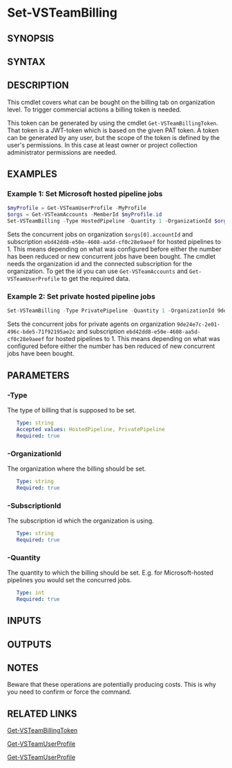 <!-- #include "./common/header.md" -->

# Set-VSTeamBilling

## SYNOPSIS

<!-- #include "./synopsis/Set-VSTeamBilling.md" -->

## SYNTAX

## DESCRIPTION

<!-- #include "./synopsis/Set-VSTeamBilling.md" --> This cmdlet covers what can be bought on the billing tab on organization level. To trigger commercial actions a billing token is needed.
This token can be generated by using the cmdlet `Get-VSTeamBillingToken`. That token is a JWT-token which is based on the given PAT token. A token can be generated by any user, but the scope of the token is defined by the user's permissions.
In this case at least owner or project collection administrator permissions are needed.

## EXAMPLES

### Example 1: Set Microsoft hosted pipeline jobs

```powershell
$myProfile = Get-VSTeamUserProfile -MyProfile
$orgs = Get-VSTeamAccounts -MemberId $myProfile.id
Set-VSTeamBilling -Type HostedPipeline -Quantity 1 -OrganizationId $orgs[0].accountId -SubscriptionId ebd42dd8-e50e-4608-aa5d-cf0c28e9aeef
```

Sets the concurrent jobs on organization `$orgs[0].accountId` and subscription `ebd42dd8-e50e-4608-aa5d-cf0c28e9aeef` for hosted pipelines to 1. This means depending on what was configured before either the number has been reduced or new concurrent jobs have been bought.
The cmdlet needs the organization id and the connected subscription for the organization. To get the id you can use `Get-VSTeamAccounts` and `Get-VSTeamUserProfile` to get the required data.

### Example 2: Set private hosted pipeline jobs

```powershell
Set-VSTeamBilling -Type PrivatePipeline -Quantity 1 -OrganizationId 9de24e7c-2e01-496c-bde5-71f92195ae2c -SubscriptionId ebd42dd8-e50e-4608-aa5d-cf0c28e9aeef
```

Sets the concurrent jobs for private agents on organization `9de24e7c-2e01-496c-bde5-71f92195ae2c` and subscription `ebd42dd8-e50e-4608-aa5d-cf0c28e9aeef` for hosted pipelines to 1. This means depending on what was configured before either the number has ben reduced of new concurrent jobs have been bought.

## PARAMETERS

### -Type

The type of billing that is supposed to be set.

```yaml
   Type: string
   Accepted values: HostedPipeline, PrivatePipeline
   Required: true
```

### -OrganizationId

The organization where the billing should be set.

```yaml
   Type: string
   Required: true
```

### -SubscriptionId

The subscription id which the organization is using.

```yaml
   Type: string
   Required: true
```

### -Quantity

The quantity to which the billing should be set. E.g. for Microsoft-hosted pipelines you would set the concurred jobs.

```yaml
   Type: int
   Required: true
```

## INPUTS

## OUTPUTS

## NOTES

Beware that these operations are potentially producing costs. This is why you need to confirm or force the command.

<!-- #include "./common/prerequisites.md" -->

## RELATED LINKS

<!-- #include "./common/related.md" -->

[Get-VSTeamBillingToken](Get-VSTeamBillingToken.md)

[Get-VSTeamUserProfile](Get-VSTeamUserProfile.md)

[Get-VSTeamUserProfile](Get-VSTeamAccounts.md)
